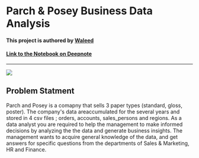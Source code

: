 # Parch & Posey Business Data Analysis

#### This project is authored by [Waleed](https://www.linkedin.com/in/waleed-data-anayst18574/)
#### [Link to the Notebook on Deepnote](https://deepnote.com/@waleed-abdulla/ParchandPoseyDataAnalytics-Cim_d6oYTlSZ9GyIjjfnSA)
<!-- #### [Link to the Notebook on Colab](https://colab.research.google.com/github/Waleed18574/Waleed_Data_Analyst_Portfolio_Projects/blob/main/Python_Data_Analytics_Projects/Business_Data_Analysis_Projects/Parch%26Posey_Business_Data_Analysis/notebook/Parch%26PoseyDataAnalytics_Colab.ipynb) -->
_____
![](DataModel.PNG)
## Problem Statment
Parch and Posey is a comapny that sells 3 paper types (standard, gloss, poster). The company's data areaccumulated for the several years and stored in 4 csv files ; orders, accounts, sales_persons and regions. As a data analyst you are required to help the management to make informed decisions by analyzing the the data and generate business insights. The management wants to acquire general knowledge of the data, and get answers for specific questions from the departments of Sales & Marketing, HR and Finance.
